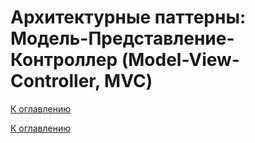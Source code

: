 # Архитектурные паттерны: Модель-Представление-Контроллер (Model-View-Controller, MVC)

<!--

-->

[К оглавлению](../../README.md)



[К оглавлению](../../README.md)
